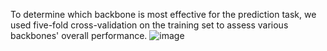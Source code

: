 To determine which backbone is most effective for the prediction task, we used five-fold cross-validation on the training set to assess various backbones' overall performance. 
![image](https://github.com/liyihao76/MMAC_LaTIM_Solution/assets/55517267/85080a1f-ab90-4084-bc09-7501c281e259)
